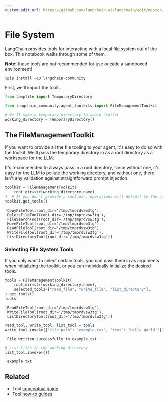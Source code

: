 ```yaml
---
custom_edit_url: https://github.com/langchain-ai/langchain/edit/master/docs/docs/integrations/tools/filesystem.ipynb
---
```

# File System

LangChain provides tools for interacting with a local file system out of the box. This notebook walks through some of them.

**Note:** these tools are not recommended for use outside a sandboxed environment! 


```python
%pip install -qU langchain-community
```

First, we'll import the tools.


```python
from tempfile import TemporaryDirectory

from langchain_community.agent_toolkits import FileManagementToolkit

# We'll make a temporary directory to avoid clutter
working_directory = TemporaryDirectory()
```

## The FileManagementToolkit

If you want to provide all the file tooling to your agent, it's easy to do so with the toolkit. We'll pass the temporary directory in as a root directory as a workspace for the LLM.

It's recommended to always pass in a root directory, since without one, it's easy for the LLM to pollute the working directory, and without one, there isn't any validation against
straightforward prompt injection.


```python
toolkit = FileManagementToolkit(
    root_dir=str(working_directory.name)
)  # If you don't provide a root_dir, operations will default to the current working directory
toolkit.get_tools()
```



```output
[CopyFileTool(root_dir='/tmp/tmprdvsw3tg'),
 DeleteFileTool(root_dir='/tmp/tmprdvsw3tg'),
 FileSearchTool(root_dir='/tmp/tmprdvsw3tg'),
 MoveFileTool(root_dir='/tmp/tmprdvsw3tg'),
 ReadFileTool(root_dir='/tmp/tmprdvsw3tg'),
 WriteFileTool(root_dir='/tmp/tmprdvsw3tg'),
 ListDirectoryTool(root_dir='/tmp/tmprdvsw3tg')]
```


### Selecting File System Tools

If you only want to select certain tools, you can pass them in as arguments when initializing the toolkit, or you can individually initialize the desired tools.


```python
tools = FileManagementToolkit(
    root_dir=str(working_directory.name),
    selected_tools=["read_file", "write_file", "list_directory"],
).get_tools()
tools
```



```output
[ReadFileTool(root_dir='/tmp/tmprdvsw3tg'),
 WriteFileTool(root_dir='/tmp/tmprdvsw3tg'),
 ListDirectoryTool(root_dir='/tmp/tmprdvsw3tg')]
```



```python
read_tool, write_tool, list_tool = tools
write_tool.invoke({"file_path": "example.txt", "text": "Hello World!"})
```



```output
'File written successfully to example.txt.'
```



```python
# List files in the working directory
list_tool.invoke({})
```



```output
'example.txt'
```



## Related

- Tool [conceptual guide](/docs/concepts/#tools)
- Tool [how-to guides](/docs/how_to/#tools)
